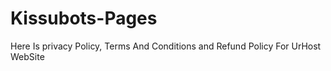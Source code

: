 # Kissubots-Pages
Here Is privacy Policy, Terms And Conditions and Refund Policy For UrHost WebSite
